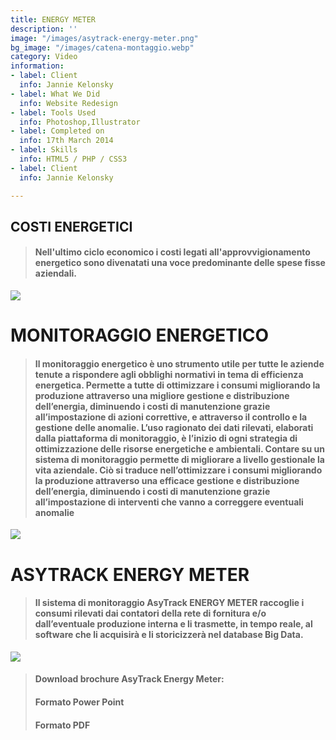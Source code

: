 ```yaml
---
title: ENERGY METER
description: ''
image: "/images/asytrack-energy-meter.png"
bg_image: "/images/catena-montaggio.webp"
category: Video
information:
- label: Client
  info: Jannie Kelonsky
- label: What We Did
  info: Website Redesign
- label: Tools Used
  info: Photoshop,Illustrator
- label: Completed on
  info: 17th March 2014
- label: Skills
  info: HTML5 / PHP / CSS3
- label: Client
  info: Jannie Kelonsky

---
```

## COSTI ENERGETICI

> #### Nell'ultimo ciclo economico i costi legati all'approvvigionamento energetico sono divenatati una voce predominante delle spese fisse aziendali.

![](/images/prezzi-002.png)

# MONITORAGGIO ENERGETICO

> #### Il monitoraggio energetico è uno strumento utile per tutte le aziende tenute a rispondere agli obblighi normativi in tema di efficienza energetica. Permette a tutte di ottimizzare i consumi migliorando la produzione attraverso una migliore gestione e distribuzione dell’energia, diminuendo i costi di manutenzione grazie all’impostazione di azioni correttive, e attraverso il controllo e la gestione delle anomalie. L’uso ragionato dei dati rilevati, elaborati dalla piattaforma di monitoraggio, è l’inizio di ogni strategia di ottimizzazione delle risorse energetiche e ambientali. Contare su un sistema di monitoraggio permette di migliorare a livello gestionale la vita aziendale. Ciò si traduce nell’ottimizzare i consumi migliorando la produzione attraverso una efficace gestione e distribuzione dell’energia, diminuendo i costi di manutenzione grazie all’impostazione di interventi che vanno a correggere eventuali anomalie

![](/images/ingressi-002.png)

# ASYTRACK ENERGY METER

> #### Il sistema di monitoraggio AsyTrack ENERGY METER raccoglie i consumi rilevati dai contatori della rete di fornitura e/o dall’eventuale produzione interna e li trasmette, in tempo reale, al software che li acquisirà e li storicizzerà nel database Big Data.

![](/images/protocolli-002.png)

> #### Download brochure AsyTrack Energy Meter: 
>
> #### Formato Power Point 
>
> #### Formato PDF